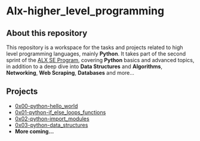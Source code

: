 # Alx-higher_level_programming
## About this repository
This repository is a workspace for the tasks and projects related to high level programming languages, mainly **Python**.
It takes part of the second sprint of the [ALX SE Program](https://www.alxafrica.com/software-engineering-2022), covering **Python** basics and advanced topics, in addition to a deep dive into **Data Structures** and **Algorithms**, **Networking**, **Web Scraping**, **Databases** and more...
## Projects
- [0x00-python-hello_world](https://github.com/GUNTERWebDev/alx-higher_level_programming/tree/master/0x00-python-hello_world)
- [0x01-python-if_else_loops_functions](https://github.com/GUNTERWebDev/alx-higher_level_programming/tree/master/0x01-python-if_else_loops_functions)
- [0x02-python-import_modules](https://github.com/GUNTERWebDev/alx-higher_level_programming/tree/master/0x02-python-import_modules)
- [0x03-python-data_structures](https://github.com/GUNTERWebDev/alx-higher_level_programming/tree/master/0x03-python-data_structures)
- **More coming...**
